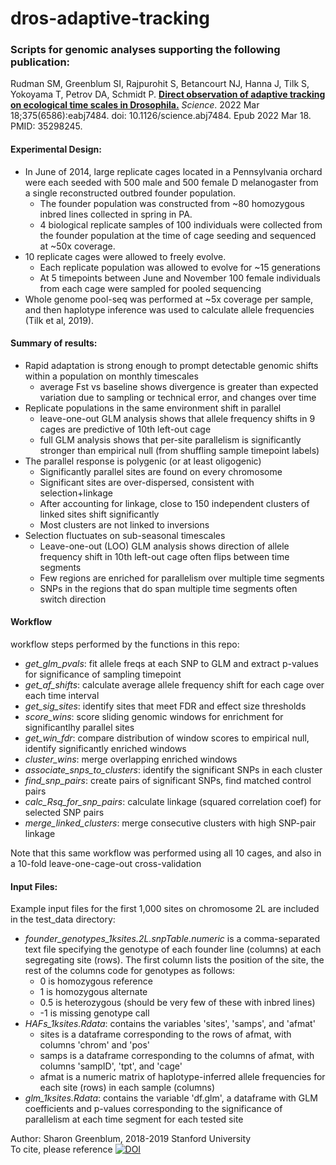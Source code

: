 # dros-adaptive-tracking

### Scripts for genomic analyses supporting the following publication:
Rudman SM, Greenblum SI, Rajpurohit S, Betancourt NJ, Hanna J, Tilk S, Yokoyama T, Petrov DA, Schmidt P. [**Direct observation of adaptive tracking on ecological time scales in Drosophila.**](https://pubmed.ncbi.nlm.nih.gov/35298245/) _Science_. 2022 Mar 18;375(6586):eabj7484. doi: 10.1126/science.abj7484. Epub 2022 Mar 18. PMID: 35298245.

#### Experimental Design:
+ In June of 2014, large replicate cages located in a Pennsylvania orchard were each seeded with 500 male and 500 female D melanogaster from a single reconstructed outbred founder population. 
  + The founder population was constructed from ~80 homozygous inbred lines collected in spring in PA.
  + 4 biological replicate samples of 100 individuals were collected from the founder population at the time of cage seeding and sequenced at ~50x coverage.
+ 10 replicate cages were allowed to freely evolve.
  + Each replicate population was allowed to evolve for ~15 generations
  + At 5 timepoints between June and November 100 female individuals from each cage were sampled for pooled sequencing 
+ Whole genome pool-seq was performed at ~5x coverage per sample, and then haplotype inference was used to calculate allele frequencies (Tilk et al, 2019).

#### Summary of results:
+ Rapid adaptation is strong enough to prompt detectable genomic shifts within a population on monthly timescales
  + average Fst vs baseline shows divergence is greater than expected variation due to sampling or technical error, and changes over time
+ Replicate populations in the same environment shift in parallel
  + leave-one-out GLM analysis shows that allele frequency shifts in 9 cages are predictive of 10th left-out cage 
  + full GLM analysis shows that per-site parallelism is significantly stronger than empirical null (from shuffling sample timepoint labels)
+ The parallel response is polygenic (or at least oligogenic)
  + Significantly parallel sites are found on every chromosome
  + Significant sites are over-dispersed, consistent with selection+linkage
  + After accounting for linkage, close to 150 independent clusters of linked sites shift significantly 
  + Most clusters are not linked to inversions
+ Selection fluctuates on sub-seasonal timescales
  + Leave-one-out (LOO) GLM analysis shows direction of allele frequency shift in 10th left-out cage often flips between time segments
  + Few regions are enriched for parallelism over multiple time segments
  + SNPs in the regions that do span multiple time segments often switch direction
  
#### Workflow
workflow steps performed by the functions in this repo:  
+  _get_glm_pvals_: fit allele freqs at each SNP to GLM and extract p-values for significance of sampling timepoint  
+  _get_af_shifts_: calculate average allele frequency shift for each cage over each time interval
+  _get_sig_sites_: identify sites that meet FDR and effect size thresholds  
+  _score_wins_: score sliding genomic windows for enrichment for significantlhy parallel sites  
+  _get_win_fdr_: compare distribution of window scores to empirical null, identify significantly enriched windows  
+  _cluster_wins_: merge overlapping enriched windows  
+  _associate_snps_to_clusters_: identify the significant SNPs in each cluster  
+  _find_snp_pairs_: create pairs of significant SNPs, find matched control pairs  
+  _calc_Rsq_for_snp_pairs_: calculate linkage (squared correlation coef) for selected SNP pairs  
+  _merge_linked_clusters_: merge consecutive clusters with high SNP-pair linkage  
  
Note that this same workflow was performed using all 10 cages, and also in a 10-fold leave-one-cage-out cross-validation

#### Input Files:
Example input files for the first 1,000 sites on chromosome 2L are included in the test_data directory:
+  _founder_genotypes_1ksites.2L.snpTable.numeric_ is a comma-separated text file specifying the genotype of each founder line (columns) at each segregating site (rows). The first column lists the position of the site, the rest of the columns code for genotypes as follows:
	+   0 is homozygous reference
	+   1 is homozygous alternate
	+   0.5 is heterozygous (should be very few of these with inbred lines)
	+   -1 is missing genotype call 
+  _HAFs_1ksites.Rdata_: contains the variables 'sites', 'samps', and 'afmat'
	+   sites is a dataframe corresponding to the rows of afmat, with columns 'chrom' and 'pos'
	+   samps is a dataframe corresponding to the columns of afmat, with columns 'sampID', 'tpt', and 'cage'
	+   afmat is a numeric matrix of haplotype-inferred allele frequencies for each site (rows) in each sample (columns)
+  _glm_1ksites.Rdata_: contains the variable 'df.glm', a dataframe with GLM coefficients and p-values corresponding to the significance of parallelism at each time segment for each tested site

Author: Sharon Greenblum, 2018-2019 Stanford University  
To cite, please reference [![DOI](https://zenodo.org/badge/311184324.svg)](https://zenodo.org/badge/latestdoi/311184324)
